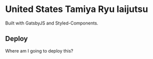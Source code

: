 # United States Tamiya Ryu Iaijutsu

Built with GatsbyJS and Styled-Components.

## Deploy

Where am I going to deploy this?
